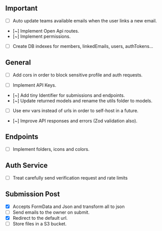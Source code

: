 ## Important
- [ ] Auto update teams available emails when the user links a new email.
- [~] Implement Open Api routes.
- [~] Implement permissions.

- [ ] Create DB indexes for members, linkedEmails, users, authTokens...

## General
- [ ] Add cors in order to block sensitive profile and auth requests.

- [ ] Implement API Keys.
 
- [~] Add tiny Identifier for submissions and endpoints.
- [~] Update returned models and rename the utils folder to models.

- [ ] Use env vars instead of urls in order to self-host in a future.

- [~] Improve API responses and errors (Zod validation also).

## Endpoints
- [ ] Implement folders, icons and colors.

## Auth Service
- [ ] Treat carefully send verification request and rate limits

## Submission Post
- [x] Accepts FormData and Json and transform all to json
- [ ] Send emails to the owner on submit.
- [x] Redirect to the default url.
- [ ] Store files in a S3 bucket.
